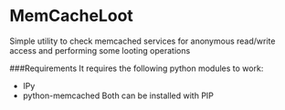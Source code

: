 MemCacheLoot
============

Simple utility to check  memcached services for anonymous read/write access and performing some looting operations






###Requirements
It requires the following python modules to work:
- IPy
- python-memcached
Both can be installed with PIP

